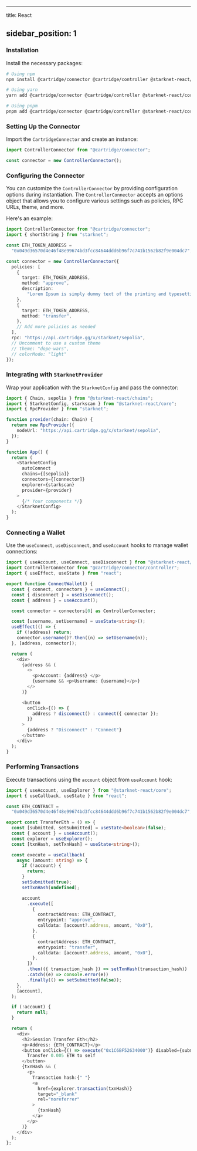 * * *

title: React

## sidebar_position: 1

### Installation

Install the necessary packages:

```sh
# Using npm
npm install @cartridge/connector @cartridge/controller @starknet-react/core starknet

# Using yarn
yarn add @cartridge/connector @cartridge/controller @starknet-react/core starknet

# Using pnpm
pnpm add @cartridge/connector @cartridge/controller @starknet-react/core starknet
```

### Setting Up the Connector

Import the `CartridgeConnector` and create an instance:

```typescript
import ControllerConnector from "@cartridge/connector";

const connector = new ControllerConnector();
```

### Configuring the Connector

You can customize the `ControllerConnector` by providing configuration options during instantiation. The `ControllerConnector` accepts an options object that allows you to configure various settings such as policies, RPC URLs, theme, and more.

Here's an example:

```typescript
import ControllerConnector from "@cartridge/connector";
import { shortString } from "starknet";

const ETH_TOKEN_ADDRESS =
  "0x049d36570d4e46f48e99674bd3fcc84644ddd6b96f7c741b1562b82f9e004dc7";

const connector = new ControllerConnector({
  policies: [
    {
      target: ETH_TOKEN_ADDRESS,
      method: "approve",
      description:
        "Lorem Ipsum is simply dummy text of the printing and typesetting industry.",
    },
    {
      target: ETH_TOKEN_ADDRESS,
      method: "transfer",
    },
    // Add more policies as needed
  ],
  rpc: "https://api.cartridge.gg/x/starknet/sepolia",
  // Uncomment to use a custom theme
  // theme: "dope-wars",
  // colorMode: "light"
});
```

### Integrating with `StarknetProvider`

Wrap your application with the `StarknetConfig` and pass the connector:

```typescript
import { Chain, sepolia } from "@starknet-react/chains";
import { StarknetConfig, starkscan } from "@starknet-react/core";
import { RpcProvider } from "starknet";

function provider(chain: Chain) {
  return new RpcProvider({
    nodeUrl: "https://api.cartridge.gg/x/starknet/sepolia",
  });
}

function App() {
  return (
    <StarknetConfig
      autoConnect
      chains={[sepolia]}
      connectors={[connector]}
      explorer={starkscan}
      provider={provider}
    >
      {/* Your components */}
    </StarknetConfig>
  );
}
```

### Connecting a Wallet

Use the `useConnect`, `useDisconnect`, and `useAccount` hooks to manage wallet connections:

```typescript
import { useAccount, useConnect, useDisconnect } from "@starknet-react/core";
import ControllerConnector from "@cartridge/connector/controller";
import { useEffect, useState } from "react";

export function ConnectWallet() {
  const { connect, connectors } = useConnect();
  const { disconnect } = useDisconnect();
  const { address } = useAccount();

  const connector = connectors[0] as ControllerConnector;

  const [username, setUsername] = useState<string>();
  useEffect(() => {
    if (!address) return;
    connector.username()?.then((n) => setUsername(n));
  }, [address, connector]);

  return (
    <div>
      {address && (
        <>
          <p>Account: {address} </p>
          {username && <p>Username: {username}</p>}
        </>
      )}

      <button
        onClick={() => {
          address ? disconnect() : connect({ connector });
        }}
      >
        {address ? "Disconnect" : "Connect"}
      </button>
    </div>
  );
}
```

### Performing Transactions

Execute transactions using the `account` object from `useAccount` hook:

```typescript
import { useAccount, useExplorer } from "@starknet-react/core";
import { useCallback, useState } from "react";

const ETH_CONTRACT =
  "0x049d36570d4e46f48e99674bd3fcc84644ddd6b96f7c741b1562b82f9e004dc7";

export const TransferEth = () => {
  const [submitted, setSubmitted] = useState<boolean>(false);
  const { account } = useAccount();
  const explorer = useExplorer();
  const [txnHash, setTxnHash] = useState<string>();

  const execute = useCallback(
    async (amount: string) => {
      if (!account) {
        return;
      }
      setSubmitted(true);
      setTxnHash(undefined);

      account
        .execute([
          {
            contractAddress: ETH_CONTRACT,
            entrypoint: "approve",
            calldata: [account?.address, amount, "0x0"],
          },
          {
            contractAddress: ETH_CONTRACT,
            entrypoint: "transfer",
            calldata: [account?.address, amount, "0x0"],
          },
        ])
        .then(({ transaction_hash }) => setTxnHash(transaction_hash))
        .catch((e) => console.error(e))
        .finally(() => setSubmitted(false));
    },
    [account],
  );

  if (!account) {
    return null;
  }

  return (
    <div>
      <h2>Session Transfer Eth</h2>
      <p>Address: {ETH_CONTRACT}</p>
      <button onClick={() => execute("0x1C6BF52634000")} disabled={submitted}>
        Transfer 0.005 ETH to self
      </button>
      {txnHash && (
        <p>
          Transaction hash:{" "}
          <a
            href={explorer.transaction(txnHash)}
            target="_blank"
            rel="noreferrer"
          >
            {txnHash}
          </a>
        </p>
      )}
    </div>
  );
};
```
